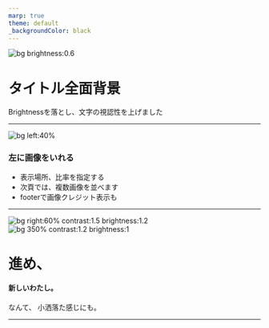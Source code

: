 ```yaml
---
marp: true
theme: default
_backgroundColor: black
---
```

<!--
_color: white
_footer: 'Photo by Benjamin Rascoe on Unsplash'
-->

![bg brightness:0.6](benjamin-rascoe-JS6PY31e2P0-unsplash.jpg)

# タイトル全面背景


Brightnessを落とし、文字の視認性を上げました

---
<!--
_footer: 'Photo by Michal Vasko　on Unsplash'
paginate: true
-->

![bg left:40%](michal-vasko-GOfQNTI_9Og-unsplash.jpg)

### 左に画像をいれる

- 表示場所、比率を指定する
- 次頁では、複数画像を並べます
- footerで画像クレジット表示も

---
<!--
_backgroundColor: white
_footer: 'Photo by Chris Campbell, Dan on Unsplash'
-->

![bg right:60% contrast:1.5 brightness:1.2](christopher-campbell-rDEOVtE7vOs-unsplash.jpg)
![bg 350% contrast:1.2 brightness:1](dan-ROJFuWCsfmA-unsplash.jpg)

# 進め、
#### 新しいわたし。

なんて、
小洒落た感じにも。

--- 